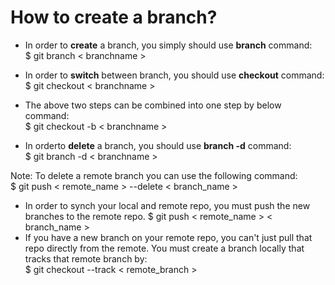 # How to create a branch?

* In order to **create** a branch, you simply should use **branch** command:\
$ git branch < branchname >

* In order to **switch** between branch, you should use **checkout** command:\
$ git checkout < branchname >

* The above two steps can be combined into one step by below command:\
$ git checkout -b < branchname >

* In orderto **delete** a branch, you should use **branch -d** command:\
$ git branch -d < branchname >

Note: To delete a remote branch you can use the following command:\
$ git push < remote_name > --delete < branch_name >

* In order to synch your local and remote repo, you must push the new branches to the remote repo.
$ git push < remote_name > < branch_name >
* If you have a new branch on your remote repo, you can't just pull that repo directly from the remote. You must create a branch locally that tracks that remote branch by:\
$ git checkout --track < remote_branch >




